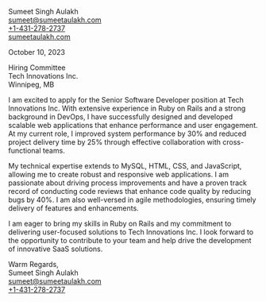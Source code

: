 Sumeet Singh Aulakh<br/>
<a href="mailto:sumeet@sumeetaulakh.com">sumeet@sumeetaulakh.com</a><br/>
<a href="tel:+1-431-278-2737">+1-431-278-2737</a><br/>
<a href="sumeetaulakh.com">sumeetaulakh.com</a><br/>

October 10, 2023<br/>

Hiring Committee<br/>
Tech Innovations Inc.<br/>
Winnipeg, MB<br/>

I am excited to apply for the Senior Software Developer position at Tech Innovations Inc. With extensive experience in Ruby on Rails and a strong background in DevOps, I have successfully designed and developed scalable web applications that enhance performance and user engagement. At my current role, I improved system performance by 30% and reduced project delivery time by 25% through effective collaboration with cross-functional teams.

My technical expertise extends to MySQL, HTML, CSS, and JavaScript, allowing me to create robust and responsive web applications. I am passionate about driving process improvements and have a proven track record of conducting code reviews that enhance code quality by reducing bugs by 40%. I am also well-versed in agile methodologies, ensuring timely delivery of features and enhancements.

I am eager to bring my skills in Ruby on Rails and my commitment to delivering user-focused solutions to Tech Innovations Inc. I look forward to the opportunity to contribute to your team and help drive the development of innovative SaaS solutions.

Warm Regards,<br/>
Sumeet Singh Aulakh<br/>
<a href="mailto:sumeet@sumeetaulakh.com">sumeet@sumeetaulakh.com</a><br/>
<a href="tel:+1-431-278-2737">+1-431-278-2737</a><br/>